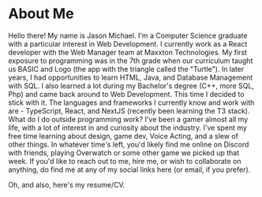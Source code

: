 # About Me

Hello there!
My name is Jason Michael. I'm a Computer Science graduate with a particular interest in Web Development. I currently work as a React developer with the Web Manager team at Maxxton Technologies.
My first exposure to programming was in the 7th grade when our curriculum taught us BASIC and Logo (the app with the triangle called the "Turtle"). In later years, I had opportunities to learn HTML, Java, and Database Management with SQL. I also learned a lot during my Bachelor's degree (C++, more SQL, Php) and came back around to Web Development. This time I decided to stick with it.
The languages and frameworks I currently know and work with are - TypeScript, React, and NextJS (recently been learning the T3 stack).
What do I do outside programming work? I've been a gamer almost all my life, with a lot of interest in and curiosity about the industry. I've spent my free time learning about design, game dev, Voice Acting, and a slew of other things. In whatever time's left, you'd likely find me online on Discord with friends, playing Overwatch or some other game we picked up that week.
If you'd like to reach out to me, hire me, or wish to collaborate on anything, do find me at any of my social links here (or email, if you prefer).

Oh, and also, here's my resume/CV.
